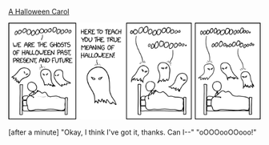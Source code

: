[A Halloween Carol](https://xkcd.com/2836)

![A Halloween Carol](./random_comic.png)

[after a minute] "Okay, I think I've got it, thanks. Can I--" "oOOOooOOooo!"

